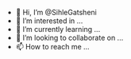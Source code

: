 - 👋 Hi, I’m @SihleGatsheni
- 👀 I’m interested in ...
- 🌱 I’m currently learning ...
- 💞️ I’m looking to collaborate on ...
- 📫 How to reach me ...

<!---
SihleGatsheni/SihleGatsheni is a ✨ special ✨ repository because its `README.md` (this file) appears on your GitHub profile.
You can click the Preview link to take a look at your changes.
--->
